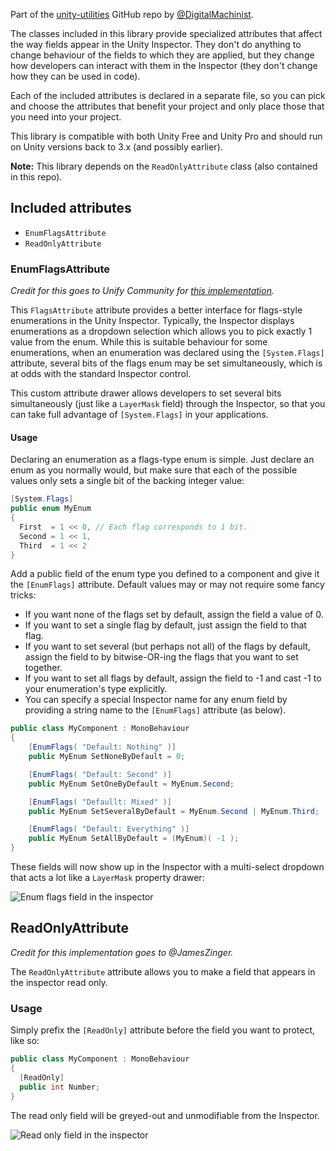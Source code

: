 Part of the [unity-utilities](https://github.com/DigitalMachinist/unity-utilities) GitHub repo by [@DigitalMachinist](https://github.com/DigitalMachinist).

The classes included in this library provide specialized attributes that affect the way fields appear in the Unity Inspector. They don't do anything to change behaviour of the fields to which they are applied, but they change how developers can interact with them in the Inspector (they don't change how they can be used in code).

Each of the included attributes is declared in a separate file, so you can pick and choose the attributes that benefit your project and only place those that you need into your project.

This library is compatible with both Unity Free and Unity Pro and should run on Unity versions back to 3.x (and possibly earlier).

**Note:** This library depends on the ```ReadOnlyAttribute``` class (also contained in this repo).

## Included attributes

 - ```EnumFlagsAttribute```
 - ```ReadOnlyAttribute```

### EnumFlagsAttribute

*Credit for this goes to Unify Community for [this implementation](http://wiki.unity3d.com/index.php/EnumFlagPropertyDrawer).*

This ```FlagsAttribute``` attribute provides a better interface for flags-style enumerations in the Unity Inspector. Typically, the Inspector displays enumerations as a dropdown selection which allows you to pick exactly 1 value from the enum. While this is suitable behaviour for some enumerations, when an enumeration was declared using the ```[System.Flags]``` attribute, several bits of the flags enum may be set simultaneously, which is at odds with the standard Inspector control.

This custom attribute drawer allows developers to set several bits simultaneously (just like a ```LayerMask``` field) through the Inspector, so that you can take full advantage of ```[System.Flags]``` in your applications.

#### Usage

Declaring an enumeration as a flags-type enum is simple. Just declare an enum as you normally would, but make sure that each of the possible values only sets a single bit of the backing integer value:

```csharp
[System.Flags]
public enum MyEnum
{
  First  = 1 << 0, // Each flag corresponds to 1 bit.
  Second = 1 << 1,
  Third  = 1 << 2
}
```

Add a public  field of the enum type you defined to a component and give it the ```[EnumFlags]``` attribute. Default values may or may not require some fancy tricks:

 - If you want none of the flags set by default, assign the field a value of 0.
 - If you want to set a single flag by default, just assign the field to that flag.
 - If you want to set several (but perhaps not all) of the flags by default, assign the field to by bitwise-OR-ing the flags that you want to set together.
 - If you want to set all flags by default, assign the field to -1 and cast -1 to your enumeration's type explicitly.
 - You can specify a special Inspector name for any enum field by providing a string name to the ```[EnumFlags]``` attribute (as below).

```csharp
public class MyComponent : MonoBehaviour
{
    [EnumFlags( "Default: Nothing" )]
    public MyEnum SetNoneByDefault = 0;

    [EnumFlags( "Default: Second" )]
    public MyEnum SetOneByDefault = MyEnum.Second;

    [EnumFlags( "Defaullt: Mixed" )]
    public MyEnum SetSeveralByDefault = MyEnum.Second | MyEnum.Third;

    [EnumFlags( "Default: Everything" )]
    public MyEnum SetAllByDefault = (MyEnum)( -1 );
}
```

These fields will now show up in the Inspector with a multi-select dropdown that acts a lot like a ```LayerMask``` property drawer:

![Enum flags field in the inspector](https://raw.githubusercontent.com/DigitalMachinist/unity-utilities/master/Assets/Utilities/Attributes/EnumFlagsAttribute.PNG)

## ReadOnlyAttribute

*Credit for this implementation goes to @JamesZinger.*

The ```ReadOnlyAttribute``` attribute allows you to make a field that appears in the inspector read only.

### Usage

Simply prefix the ```[ReadOnly]``` attribute before the field you want to protect, like so:

```csharp
public class MyComponent : MonoBehaviour
{
  [ReadOnly]
  public int Number;
}
```

The read only field will be greyed-out and unmodifiable from the Inspector.

![Read only field in the inspector](https://raw.githubusercontent.com/DigitalMachinist/unity-utilities/master/Assets/Utilities/Attributes/ReadOnlyAttribute.PNG)
